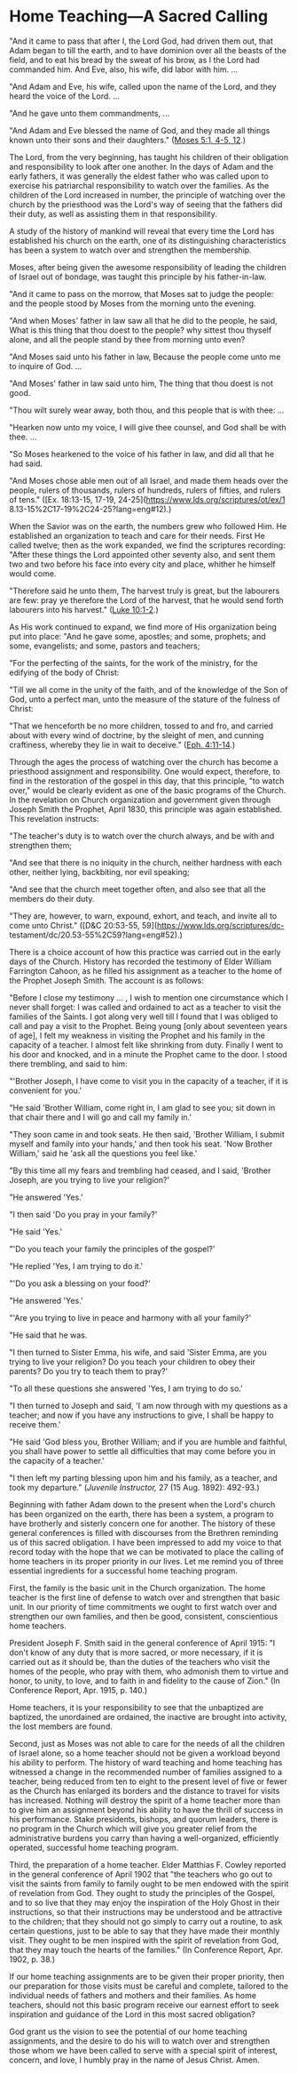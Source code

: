 # Home Teaching—A Sacred Calling

"And it came to pass that after I, the Lord God, had driven them out, that
Adam began to till the earth, and to have dominion over all the beasts of the
field, and to eat his bread by the sweat of his brow, as I the Lord had
commanded him. And Eve, also, his wife, did labor with him. ...

"And Adam and Eve, his wife, called upon the name of the Lord, and they heard
the voice of the Lord. ...

"And he gave unto them commandments, ...

"And Adam and Eve blessed the name of God, and they made all things known unto
their sons and their daughters." ([Moses 5:1, 4-5,
12](https://www.lds.org/scriptures/pgp/moses/5.1%2C4-5%2C12?lang=eng#0).)

The Lord, from the very beginning, has taught his children of their obligation
and responsibility to look after one another. In the days of Adam and the
early fathers, it was generally the eldest father who was called upon to
exercise his patriarchal responsibility to watch over the families. As the
children of the Lord increased in number, the principle of watching over the
church by the priesthood was the Lord's way of seeing that the fathers did
their duty, as well as assisting them in that responsibility.

A study of the history of mankind will reveal that every time the Lord has
established his church on the earth, one of its distinguishing characteristics
has been a system to watch over and strengthen the membership.

Moses, after being given the awesome responsibility of leading the children of
Israel out of bondage, was taught this principle by his father-in-law.

"And it came to pass on the morrow, that Moses sat to judge the people: and
the people stood by Moses from the morning unto the evening.

"And when Moses' father in law saw all that he did to the people, he said,
What is this thing that thou doest to the people? why sittest thou thyself
alone, and all the people stand by thee from morning unto even?

"And Moses said unto his father in law, Because the people come unto me to
inquire of God. ...

"And Moses' father in law said unto him, The thing that thou doest is not
good.

"Thou wilt surely wear away, both thou, and this people that is with thee: ...

"Hearken now unto my voice, I will give thee counsel, and God shall be with
thee. ...

"So Moses hearkened to the voice of his father in law, and did all that he had
said.

"And Moses chose able men out of all Israel, and made them heads over the
people, rulers of thousands, rulers of hundreds, rulers of fifties, and rulers
of tens." ([Ex. 18:13-15, 17-19, 24-25](https://www.lds.org/scriptures/ot/ex/1
8.13-15%2C17-19%2C24-25?lang=eng#12).)

When the Savior was on the earth, the numbers grew who followed Him. He
established an organization to teach and care for their needs. First He called
twelve; then as the work expanded, we find the scriptures recording: "After
these things the Lord appointed other seventy also, and sent them two and two
before his face into every city and place, whither he himself would come.

"Therefore said he unto them, The harvest truly is great, but the labourers
are few: pray ye therefore the Lord of the harvest, that he would send forth
labourers into his harvest." ([Luke
10:1-2](https://www.lds.org/scriptures/nt/luke/10.1-2?lang=eng#0).)

As His work continued to expand, we find more of His organization being put
into place: "And he gave some, apostles; and some, prophets; and some,
evangelists; and some, pastors and teachers;

"For the perfecting of the saints, for the work of the ministry, for the
edifying of the body of Christ:

"Till we all come in the unity of the faith, and of the knowledge of the Son
of God, unto a perfect man, unto the measure of the stature of the fulness of
Christ:

"That we henceforth be no more children, tossed to and fro, and carried about
with every wind of doctrine, by the sleight of men, and cunning craftiness,
whereby they lie in wait to deceive." ([Eph.
4:11-14](https://www.lds.org/scriptures/nt/eph/4.11-14?lang=eng#10).)

Through the ages the process of watching over the church has become a
priesthood assignment and responsibility. One would expect, therefore, to find
in the restoration of the gospel in this day, that this principle, "to watch
over," would be clearly evident as one of the basic programs of the Church. In
the revelation on Church organization and government given through Joseph
Smith the Prophet, April 1830, this principle was again established. This
revelation instructs:

"The teacher's duty is to watch over the church always, and be with and
strengthen them;

"And see that there is no iniquity in the church, neither hardness with each
other, neither lying, backbiting, nor evil speaking;

"And see that the church meet together often, and also see that all the
members do their duty.

"They are, however, to warn, expound, exhort, and teach, and invite all to
come unto Christ." ([D&amp;C 20:53-55, 59](https://www.lds.org/scriptures/dc-
testament/dc/20.53-55%2C59?lang=eng#52).)

There is a choice account of how this practice was carried out in the early
days of the Church. History has recorded the testimony of Elder William
Farrington Cahoon, as he filled his assignment as a teacher to the home of the
Prophet Joseph Smith. The account is as follows:

"Before I close my testimony ... , I wish to mention one circumstance which I
never shall forget: I was called and ordained to act as a teacher to visit the
families of the Saints. I got along very well till I found that I was obliged
to call and pay a visit to the Prophet. Being young [only about seventeen
years of age], I felt my weakness in visiting the Prophet and his family in
the capacity of a teacher. I almost felt like shrinking from duty. Finally I
went to his door and knocked, and in a minute the Prophet came to the door. I
stood there trembling, and said to him:

"'Brother Joseph, I have come to visit you in the capacity of a teacher, if it
is convenient for you.'

"He said 'Brother William, come right in, I am glad to see you; sit down in
that chair there and I will go and call my family in.'

"They soon came in and took seats. He then said, 'Brother William, I submit
myself and family into your hands,' and then took his seat. 'Now Brother
William,' said he 'ask all the questions you feel like.'

"By this time all my fears and trembling had ceased, and I said, 'Brother
Joseph, are you trying to live your religion?'

"He answered 'Yes.'

"I then said 'Do you pray in your family?'

"He said 'Yes.'

"'Do you teach your family the principles of the gospel?'

"He replied 'Yes, I am trying to do it.'

"'Do you ask a blessing on your food?'

"He answered 'Yes.'

"'Are you trying to live in peace and harmony with all your family?'

"He said that he was.

"I then turned to Sister Emma, his wife, and said 'Sister Emma, are you trying
to live your religion? Do you teach your children to obey their parents? Do
you try to teach them to pray?'

"To all these questions she answered 'Yes, I am trying to do so.'

"I then turned to Joseph and said, 'I am now through with my questions as a
teacher; and now if you have any instructions to give, I shall be happy to
receive them.'

"He said 'God bless you, Brother William; and if you are humble and faithful,
you shall have power to settle all difficulties that may come before you in
the capacity of a teacher.'

"I then left my parting blessing upon him and his family, as a teacher, and
took my departure." (_Juvenile Instructor,_ 27 (15 Aug. 1892): 492-93.)

Beginning with father Adam down to the present when the Lord's church has been
organized on the earth, there has been a system, a program to have brotherly
and sisterly concern one for another. The history of these general conferences
is filled with discourses from the Brethren reminding us of this sacred
obligation. I have been impressed to add my voice to that record today with
the hope that we can be motivated to place the calling of home teachers in its
proper priority in our lives. Let me remind you of three essential ingredients
for a successful home teaching program.

First, the family is the basic unit in the Church organization. The home
teacher is the first line of defense to watch over and strengthen that basic
unit. In our priority of time commitments we ought to first watch over and
strengthen our own families, and then be good, consistent, conscientious home
teachers.

President Joseph F. Smith said in the general conference of April 1915: "I
don't know of any duty that is more sacred, or more necessary, if it is
carried out as it should be, than the duties of the teachers who visit the
homes of the people, who pray with them, who admonish them to virtue and
honor, to unity, to love, and to faith in and fidelity to the cause of Zion."
(In Conference Report, Apr. 1915, p. 140.)

Home teachers, it is your responsibility to see that the unbaptized are
baptized, the unordained are ordained, the inactive are brought into activity,
the lost members are found.

Second, just as Moses was not able to care for the needs of all the children
of Israel alone, so a home teacher should not be given a workload beyond his
ability to perform. The history of ward teaching and home teaching has
witnessed a change in the recommended number of families assigned to a
teacher, being reduced from ten to eight to the present level of five or fewer
as the Church has enlarged its borders and the distance to travel for visits
has increased. Nothing will destroy the spirit of a home teacher more than to
give him an assignment beyond his ability to have the thrill of success in his
performance. Stake presidents, bishops, and quorum leaders, there is no
program in the Church which will give you greater relief from the
administrative burdens you carry than having a well-organized, efficiently
operated, successful home teaching program.

Third, the preparation of a home teacher. Elder Matthias F. Cowley reported in
the general conference of April 1902 that "the teachers who go out to visit
the saints from family to family ought to be men endowed with the spirit of
revelation from God. They ought to study the principles of the Gospel, and to
so live that they may enjoy the inspiration of the Holy Ghost in their
instructions, so that their instructions may be understood and be attractive
to the children; that they should not go simply to carry out a routine, to ask
certain questions, just to be able to say that they have made their monthly
visit. They ought to be men inspired with the spirit of revelation from God,
that they may touch the hearts of the families." (In Conference Report, Apr.
1902, p. 38.)

If our home teaching assignments are to be given their proper priority, then
our preparation for those visits must be careful and complete, tailored to the
individual needs of fathers and mothers and their families. As home teachers,
should not this basic program receive our earnest effort to seek inspiration
and guidance of the Lord in this most sacred obligation?

God grant us the vision to see the potential of our home teaching assignments,
and the desire to do his will to watch over and strengthen those whom we have
been called to serve with a special spirit of interest, concern, and love, I
humbly pray in the name of Jesus Christ. Amen.

